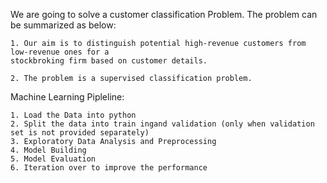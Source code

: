 We are going to solve a customer classification Problem. The problem can be summarized as below:
   
    1. Our aim is to distinguish potential high-revenue customers from low-revenue ones for a 
    stockbroking firm based on customer details.
    
    2. The problem is a supervised classification problem.
    
Machine Learning Pipleline:

    1. Load the Data into python
    2. Split the data into train ingand validation (only when validation set is not provided separately)
    3. Exploratory Data Analysis and Preprocessing
    4. Model Building
    5. Model Evaluation
    6. Iteration over to improve the performance
